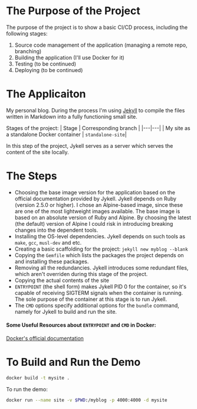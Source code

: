 # The Purpose of the Project

The purpose of the project is to show a basic CI/CD process, including the following stages:

1. Source code management of the application (managing a remote repo, branching)
1. Building the application (I'll use Docker for it)
1. Testing (to be continued)
1. Deploying (to be continued)

# The Applicaiton

My personal blog.
During the process I'm using [Jekyll](https://jekyllrb.com/) to compile the files written in Markdown into a fully functioning small site.

Stages of the project:
| Stage | Corresponding branch |
|---|---|
| My site as a standalone Docker container | `standalone-site`| 

In this step of the project, Jykell serves as a server which serves the content of the site locally.

# The Steps

- Choosing the base image version for the application based on the official documentation provided by Jykell.
Jykell depends on Ruby (version 2.5.0 or higher). I chose an Alpine-based image, since these are one of the most lightweight images available.
The base image is based on an absolute version of Ruby and Alpine. By choosing the latest (the default) version of Alpine I could risk in introducing breaking changes into the dependent tools.
- Installing the OS-level dependencies. Jykell depends on such tools as `make`, `gcc`, `musl-dev` and etc.
- Creating a basic scaffolding for the project: `jekyll new myblog --blank`
- Copying the `Gemfile` which lists the packages the project depends on and installing these packages.
- Removing all the redundancies. Jykell introduces some redundant files, which aren't overriden during this stage of the project.
- Copying the actual contents of the site
- `ENTRYPOINT` (the shell form) makes Jykell PID 0 for the container, so it's capable of receiving SIGTERM signals when the container is running. The sole purpose of the container at this stage is to run Jykell.
- The `CMD` options specify additional options for the `bundle` command, namely for Jykell to build and run the site.

#### Some Useful Resources about `ENTRYPOINT` and `CMD` in Docker:

[Docker's official documentation](https://docs.docker.com/engine/reference/builder/#entrypoint)

# To Build and Run the Demo

```bash
docker build -t mysite .
```
To run the demo:
```bash
docker run --name site -v $PWD:/myblog -p 4000:4000 -d mysite
```